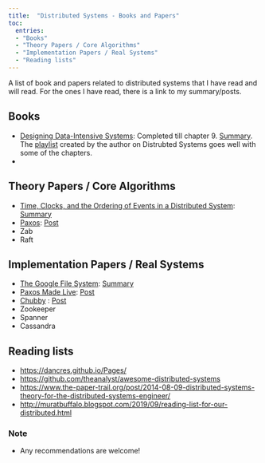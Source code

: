 ```yaml
---
title:  "Distributed Systems - Books and Papers"
toc:
  entries:
  - "Books"
  - "Theory Papers / Core Algorithms"
  - "Implementation Papers / Real Systems"
  - "Reading lists"
---
```


A list of book and papers related to distributed systems that I have read and will read. For the ones I have read, there is a link to my summary/posts.

## Books
- [Designing Data-Intensive Systems](https://dataintensive.net/): Completed till chapter 9. [Summary](https://docs.google.com/document/d/1DaGOf5eeO1PMtaKRk3DrcxCTqI_IgV_uY27o-fyI6MA/edit?usp=sharing). The [playlist](https://www.youtube.com/watch?v=UEAMfLPZZhE&list=PLeKd45zvjcDFUEv_ohr_HdUFe97RItdiB) created by the author on Distrubted Systems goes well with some of the chapters.
- 

## Theory Papers / Core Algorithms
- [Time, Clocks, and the Ordering of Events in a Distributed System](https://amturing.acm.org/p558-lamport.pdf): [Summary](https://docs.google.com/document/d/13tG5ASTSwJ2Ds5BveZZ0SUfJo9RSn_C2czyk3NZ1YdE/edit?usp=sharing#heading=h.g9yayol6sl4p)
- [Paxos](https://lamport.azurewebsites.net/pubs/paxos-simple.pdf): [Post](/2021/01/paxos.html)
- Zab
- Raft

## Implementation Papers / Real Systems
- [The Google File System](http://static.googleusercontent.com/media/research.google.com/en/us/archive/gfs-sosp2003.pdf): [Summary](/2020/12/gfs.html)
- [Paxos Made Live](https://static.googleusercontent.com/media/research.google.com/en//archive/paxos_made_live.pdf): [Post](/2021/01/paxos-live.html)
- [Chubby](https://static.googleusercontent.com/media/research.google.com/en//archive/chubby-osdi06.pdf) : [Post](/2021/01/chubby.html)
- Zookeeper
- Spanner
- Cassandra

## Reading lists
- https://dancres.github.io/Pages/
- https://github.com/theanalyst/awesome-distributed-systems
- https://www.the-paper-trail.org/post/2014-08-09-distributed-systems-theory-for-the-distributed-systems-engineer/
- http://muratbuffalo.blogspot.com/2019/09/reading-list-for-our-distributed.html


### Note

- Any recommendations are welcome!

